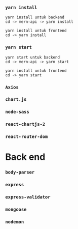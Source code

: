 
### `yarn install`
    yarn install untuk backend
    cd -> mern-api -> yarn install

    yarn install untuk frontend
    cd -> yarn install
### `yarn start`
    yarn start untuk backend
    cd -> mern-api -> yarn start

    yarn install untuk frontend
    cd -> yarn start
### `Axios`

### `chart.js`

### `node-sass`

### `react-chartjs-2`

### `react-router-dom`

# Back end

### `body-parser`

### `express`

### `express-validator`

### `mongoose`

### `nodemon`